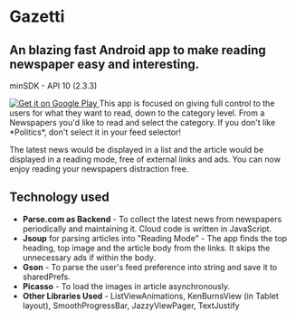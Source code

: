 Gazetti
==============


An blazing fast Android app to make reading newspaper easy and interesting.
--------------

minSDK - API 10 (2.3.3)

<a href="https://play.google.com/store/apps/details?id=in.sahildave.gazetti">
  <img alt="Get it on Google Play"
       src="http://developer.android.com/images/brand/en_generic_rgb_wo_60.png" />
</a>
This app is focused on giving full control to the users for what they want to read, down to the category level. From a Newspapers you'd like to read and select the category. If you don't like *Politics*, don't select it in your feed selector!

The latest news would be displayed in a list and the article would be displayed in a reading mode, free of external links and ads. You can now enjoy reading your newspapers distraction free.


Technology used
--------------

- **Parse.com as Backend** - To collect the latest news from newspapers periodically and maintaining it. Cloud code is written in JavaScript.
- **Jsoup** for parsing articles into "Reading Mode" - The app finds the top heading, top image and the article body from the links. It skips the unnecessary ads if within the body.
- **Gson** - To parse the user's feed preference into string and save it to sharedPrefs.
- **Picasso** - To load the images in article asynchronously.
- **Other Libraries Used** - ListViewAnimations, KenBurnsView (in Tablet layout), SmoothProgressBar, JazzyViewPager, TextJustify
